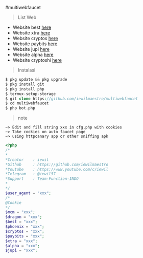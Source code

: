 #multiwebfaucet

> List Web
 - Website best [here](https://bestautofaucet.com/?r=afmPGdwLmq)
 - Website xtra [here](https://auto.xtrabits.click/?r=KZvCn7u1V)
 - Website cryptos [here](https://bit.ly/3K8WQVV)
 - Website paybits [here](https://bit.ly/3qnZMpN)
 - Website jupi [here](https://jupiterfaucet.net/?r=H_ZyyHAqV)
 - Website alpha [here](https://bit.ly/3FMKuiI)
 - Website cryptoshi [here](https://cryptoshi.club/?r=3hrR-qfEq)


> Instalasi
```php
$ pkg update && pkg upgrade
$ pkg install git
$ pkg install php
$ termux-setup-storage
$ git clone https://github.com/iewilmaestro/multiwebfaucet
$ cd multiwebfaucet
$ php bot.php
```
> note
```
~> Edit and fill string xxx in cfg.php with cookies
~> Take cookies on auto faucet page
~> using httpcanary app or other sniffing apk
```
```php
<?php
/*
*
*Creator	: iewil
*Github		: https://github.com/iewilmaestro
*Youtube	: https://www.youtube.com/c/iewil
*Telegram	: @iewil57
*Support	: Team-Function-INDO
*
*/
$user_agent = "xxx";
/*
@Cookie
*/
$mcm = "xxx";
$dragon = "xxx";
$best = "xxx";
$phoenix = "xxx";
$cryptos = "xxx";
$paybits = "xxx";
$xtra = "xxx";
$alpha = "xxx";
$jupi = "xxx";
```
